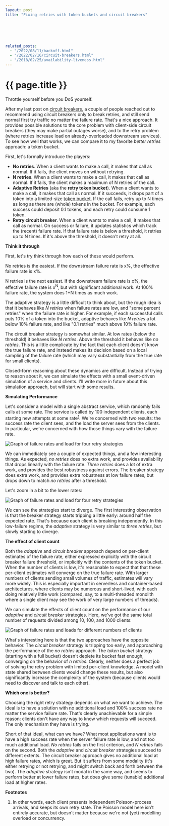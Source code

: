 ```yaml
---
layout: post
title: "Fixing retries with token buckets and circuit breakers"






related_posts:
  - "/2022/08/11/backoff.html"
  - "/2022/02/16/circuit-breakers.html"
  - "/2018/02/25/availability-liveness.html"
---
```

{{ page.title }}
================

<p class="meta">Throttle yourself before you DoS yourself.</p>

After my last post on [circuit breakers](https://brooker.co.za/blog/2022/02/16/circuit-breakers.html), a couple of people reached out to recommend using circuit breakers only to break retries, and still send normal first try traffic no matter the failure rate. That's a nice approach. It provides possible solutions to the core problem with client-side circuit breakers (they may make partial outages worse), and to the retry problem (where retries increase load on already-overloaded downstream services). To see how well that works, we can compare it to my favorite *better retries* approach: a token bucket.

First, let's formally introduce the players:

* **No retries**. When a client wants to make a call, it makes that call as normal. If it fails, the client moves on without retrying.
* **N retries**. When a client wants to make a call, it makes that call as normal. If it fails, the client makes a maximum of N retries of the call.
* **Adaptive Retries** (aka the **retry token bucket**). When a client wants to make a call, it makes that call as normal. If it succeeds, it drops part of a token into a limited-size [token bucket](https://en.wikipedia.org/wiki/Token_bucket). If the call fails, retry up to N times as long as there are (whole) tokens in the bucket. For example, each success could deposit 0.1 tokens, and each retry could consume 1 token.
* **Retry circuit breaker**. When a client wants to make a call, it makes that call as normal. On success or failure, it updates statistics which track the (recent) failure rate. If that failure rate is below a threshold, it retries up to N times. If it's above the threshold, it doesn't retry at all.

**Think it through**

First, let's try think through how each of these would perform.

No retries is the easiest. If the downstream failure rate is x%, the effective failure rate is x%.

N retries is the next easiest. If the downstream failure rate is x%, the effective failure rate is x<sup>N</sup>, but with significant additional work. At 100% failure rate, the system does 1+N times as much work.

The adaptive strategy is a little difficult to think about, but the rough idea is that it behaves like *N retries* when failure rates are low, and "some percent retries" when the failure rate is higher. For example, if each successful calls puts 10% of a token into the bucket, adaptive behaves like *N retries* a lot below 10% failure rate, and like "0.1 retries" much above 10% failure rate.

The circuit breaker strategy is somewhat similar. At low rates (below the threshold) it behaves like *N retries*. Above the threshold it behaves like *no retries*. This is a little complicate by the fact that each client doesn't know the true failure rate, and instead makes its decision based on a local sampling of the failure rate (which may vary substantially from the true rate for small clients).

Closed-form reasoning about these dynamics are difficult. Instead of trying to reason about it, we can simulate the effects with a small event-driven simulation of a service and clients. I'll write more in future about this simulation approach, but will start with some results.

**Simulating Performance**

Let's consider a model with a single abstract service, which randomly fails calls at some rate. The service is called by 100 independent clients, each starting new attempts at some rate<sup>[1](#foot1)</sup>. We're concerned with two results: the success rate the client sees, and the load the server sees from the clients. In particular, we're concerned with how those things vary with the failure rate.

![Graph of failure rates and load for four retry strategies](https://mbrooker-blog-images.s3.amazonaws.com/retry_simulation_results.png)

We can immediately see a couple of expected things, and a few interesting things. As expected, *no retries* does no extra work, and provides availability that drops linearly with the failure rate. *Three retries* does a lot of extra work, and provides the best robustness against errors. The breaker strategy does extra work, and provides extra robustness at low failure rates, but drops down to match *no retries* after a threshold.

Let's zoom in a bit to the lower rates:

![Graph of failure rates and load for four retry strategies](https://mbrooker-blog-images.s3.amazonaws.com/retry_simulation_results_zoomed.png)

We can see the strategies start to diverge. The first interesting observation is that the breaker strategy starts tripping a little early: around half the expected rate. That's because each client is breaking independently. In this low-failure regime, the *adaptive* strategy is very similar to *three retries*, but slowly starting to diverge.

**The effect of client count**

Both the *adaptive* and *circuit breaker* approach depend on per-client estimates of the failure rate, either expressed explicitly with the circuit breaker failure threshold, or implicitly with the contents of the token bucket. When the number of clients is low, it's reasonable to expect that that these per-client estimates will converge on the true failure rate. With larger numbers of clients sending small volumes of traffic, estimates will vary more widely. This is especially important in serverless and container-based architectures, where clients may be numerous and short-lived, with each doing relatively little work (compared, say, to a multi-threaded monolith where a single client may see the work of very large numbers of threads).

We can simulate the effects of client count on the performance of our *adaptive* and *circuit breaker* strategies. Here, we've got the same total number of requests divided among 10, 100, and 1000 clients:

![Graph of failure rates and loads for different numbers of clients](https://mbrooker-blog-images.s3.amazonaws.com/retry_simulation_results_clients.png)

What's interesting here is that the two approaches have the opposite behavior. The *circuit breaker* strategy is tripping too early, and approaching the performance of the *no retries* approach. The *token bucket* strategy (starting with a full bucket) doesn't deplete its bucket fast enough, converging on the behavior of *n retries*. Clearly, neither does a perfect job of solving the retry problem with limited per-client knowledge. A model with state shared between clients would change these results, but also significantly increase the complexity of the system (because clients would need to discover and talk to each other).

**Which one is better?**

Choosing the right retry strategy depends on what we want to achieve. The ideal is to have a solution with no additional load and 100% success rate no matter the service failure rate. That's clearly unachievable for a simple reason: clients don't have any way to know which requests will succeed. The only mechanism they have is trying.

Short of that ideal, what can we have? What most applications want is to have a high success rate when the server failure rate is low, and not too much additional load. *No retries* fails on the first criterion, and *N retries* fails on the second. Both the *adaptive* and *circuit breaker* strategies succeed to different extents. The circuit breaker approach gives no additional load at high failure rates, which is great. But it suffers from some modality (it's either retrying or not retrying, and might switch back and forth between the two). The *adaptive* strategy isn't modal in the same way, and seems to perform better at lower failure rates, but does give some (tunable) additional load at higher rates.

**Footnotes**

 1. <a name="foot1"></a> In other words, each client presents independent Poisson-process arrivals, and keeps its own retry state. The Poisson model here isn't entirely accurate, but doesn't matter because we're not (yet) modelling overload or concurrency.